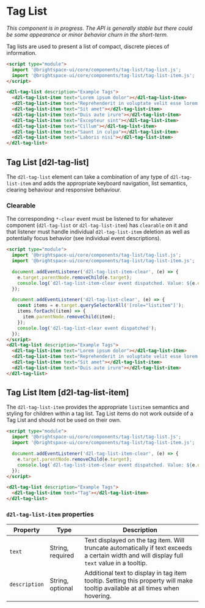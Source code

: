 # Tag List
*This component is in progress. The API is generally stable but there could be some appearance or minor behavior churn in the short-term.*

Tag lists are used to present a list of compact, discrete pieces of information.

<!-- docs: demo autoSize:false display:block size:small -->
```html
<script type="module">
  import '@brightspace-ui/core/components/tag-list/tag-list.js';
  import '@brightspace-ui/core/components/tag-list/tag-list-item.js';
</script>

<d2l-tag-list description="Example Tags">
  <d2l-tag-list-item text="Lorem ipsum dolor"></d2l-tag-list-item>
  <d2l-tag-list-item text="Reprehenderit in voluptate velit esse lorem ipsum dolor"></d2l-tag-list-item>
  <d2l-tag-list-item text="Sit amet"></d2l-tag-list-item>
  <d2l-tag-list-item text="Duis aute irure"></d2l-tag-list-item>
  <d2l-tag-list-item text="Excepteur sint"></d2l-tag-list-item>
  <d2l-tag-list-item text="Cillum"></d2l-tag-list-item>
  <d2l-tag-list-item text="Saunt in culpa"></d2l-tag-list-item>
  <d2l-tag-list-item text="Laboris nisi"></d2l-tag-list-item>
</d2l-tag-list>
```

## Tag List [d2l-tag-list]

The `d2l-tag-list` element can take a combination of any type of `d2l-tag-list-item` and adds the appropriate keyboard navigation, list semantics, clearing behaviour and responsive behaviour.

### Clearable

The corresponding `*-clear` event must be listened to for whatever component (`d2l-tag-list` or `d2l-tag-list-item`) has `clearable` on it and that listener must handle individual `d2l-tag-list-item` deletion as well as potentially focus behavior (see individual event descriptions).

<!-- docs: demo live name:d2l-tag-list autoSize:false display:block size:small -->
```html
<script type="module">
  import '@brightspace-ui/core/components/tag-list/tag-list.js';
  import '@brightspace-ui/core/components/tag-list/tag-list-item.js';

  document.addEventListener('d2l-tag-list-item-clear', (e) => {
    e.target.parentNode.removeChild(e.target);
    console.log(`d2l-tag-list-item-clear event dispatched. Value: ${e.detail.value}`);
  });

  document.addEventListener('d2l-tag-list-clear', (e) => {
    const items = e.target.querySelectorAll('[role="listitem"]');
    items.forEach((item) => {
      item.parentNode.removeChild(item);
    });
    console.log('d2l-tag-list-clear event dispatched');
  });
</script>
<d2l-tag-list description="Example Tags">
  <d2l-tag-list-item text="Lorem ipsum dolor"></d2l-tag-list-item>
  <d2l-tag-list-item text="Reprehenderit in voluptate velit esse lorem ipsum dolor"></d2l-tag-list-item>
  <d2l-tag-list-item text="Sit amet"></d2l-tag-list-item>
  <d2l-tag-list-item text="Duis aute irure"></d2l-tag-list-item>
</d2l-tag-list>
```

## Tag List Item [d2l-tag-list-item]
The `d2l-tag-list-item` provides the appropriate `listitem` semantics and styling for children within a tag list. Tag List items do not work outside of a Tag List and should not be used on their own.

<!-- docs: demo live name:d2l-tag-list-item autoSize:false display:block size:small -->
```html
<script type="module">
  import '@brightspace-ui/core/components/tag-list/tag-list.js';
  import '@brightspace-ui/core/components/tag-list/tag-list-item.js';

  document.addEventListener('d2l-tag-list-item-clear', (e) => {
    e.target.parentNode.removeChild(e.target);
    console.log(`d2l-tag-list-item-clear event dispatched. Value: ${e.detail.value}`);
  });
</script>

<d2l-tag-list description="Example Tags">
  <d2l-tag-list-item text="Tag"></d2l-tag-list-item>
</d2l-tag-list>
```

<!-- docs: start hidden content -->
### `d2l-tag-list-item` properties

| Property | Type | Description |
|--|--|--|
| `text` | String, required | Text displayed on the tag item. Will truncate automatically if text exceeds a certain width and will display full `text` value in a tooltip. |
| `description` | String, optional | Additional text to display in tag item tooltip. Setting this property will make tooltip available at all times when hovering. |
<!-- docs: end hidden content -->
